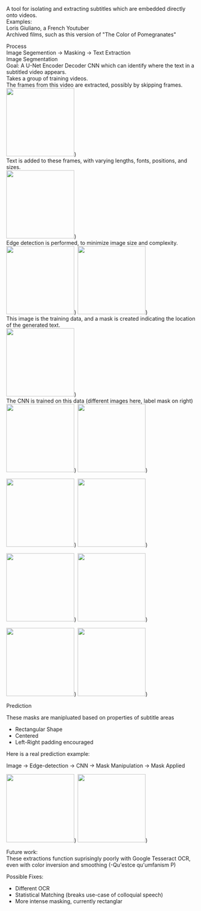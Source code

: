 A tool for isolating and extracting subtitles which are embedded directly onto videos.\
Examples: \
Loris Giuliano, a French Youtuber\
Archived films, such as this version of "The Color of Pomegranates"

Process\
Image Segemention -> Masking -> Text Extraction\
Image Segmentation\
Goal: A U-Net Encoder Decoder CNN which can identify where the text in a subtitled video appears.\
Takes a group of training videos.\
The frames from this video are extracted, possibly by skipping frames.\
<img src="https://github.com/example_imgs/clean_train.jpg" width="180">)\
Text is added to these frames, with varying lengths, fonts, positions, and sizes.\
<img src="https://github.com/example_imgs/text_add.jpg" width="180">)\
Edge detection is performed, to minimize image size and complexity.
\
<img src="https://github.com/example_imgs/edge_det.jpg" width="180">) <img src="https://github.com/example_imgs/compressed.jpg" width="180">) \
This image is the training data, and a mask is created indicating the location of the generated text.\
<img src="https://github.com/example_imgs/label_mask.jpg" width="180">)\
The CNN is trained on this data (different images here, label mask on right)\
<img src="https://github.com/example_imgs/raw_mask0.jpg" width="180">) 
<img src="https://github.com/example_imgs/label0.jpg" width="180">)

<img src="https://github.com/example_imgs/raw_mask10.jpg" width="180">)
<img src="https://github.com/example_imgs/label10.jpg" width="180">)

<img src="https://github.com/example_imgs/raw_mask20.jpg" width="180">)
<img src="https://github.com/example_imgs/label20.jpg" width="180">)


<img src="https://github.com/example_imgs/raw_mask30.jpg" width="180">)
<img src="https://github.com/example_imgs/label30.jpg" width="180">)

Prediction

These masks are manipluated based on properties of subtitle areas
- Rectangular Shape
- Centered
- Left-Right padding encouraged

Here is a real prediction example:

Image -> Edge-detection -> CNN -> Mask Manipulation -> Mask Applied

<img src="https://github.com/example_imgs/clean_batch.jpg" width="180">)
<img src="https://github.com/example_imgs/cropped.jpg" width="180">)

Future work:\
These extractions function suprisingly poorly with Google Tesseract OCR, even with color inversion and smoothing (-Qu'estce qu'umfanism P) 

Possible Fixes:
- Different OCR
- Statistical Matching (breaks use-case of colloquial speech)
- More intense masking, currently rectanglar


